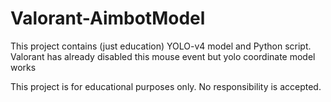 # Valorant-AimbotModel

This project contains (just education) YOLO-v4 model and Python script. Valorant has already disabled this mouse event but yolo coordinate model works

This project is for educational purposes only. No responsibility is accepted.
